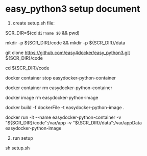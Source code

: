 # easy_python3 setup document

1. create setup.sh file:

  SCR_DIR=$(cd `dirname $0` && pwd)
  
  mkdir -p ${SCR_DIR}/code && mkdir -p ${SCR_DIR}/data
  
  git clone https://github.com/easy4docker/easy_python3.git ${SCR_DIR}/code
  
  cd ${SCR_DIR}/code
  
  docker container stop easydocker-python-container
  
  docker container rm easydocker-python-container
  
  docker image rm easydocker-python-image

  docker build -f dockerFile -t easydocker-python-image .
  
  docker run -it  --name easydocker-python-container -v "${SCR_DIR}/code":/var/app -v "${SCR_DIR}/data":/var/appData easydocker-python-image

2. run setup

  sh setup.sh

